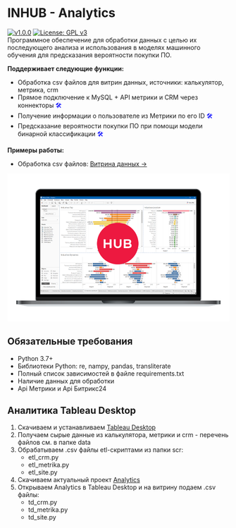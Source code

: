 # INHUB - Analytics

[![v1.0.0](https://img.shields.io/github/manifest-json/v/chegevarae/inhub?filename=extension%2Fmanifest.json)](https://img.shields.io/github/manifest-json/v/chegevarae/inhub?filename=extension%2Fmanifest.json) [![License: GPL v3](https://img.shields.io/badge/License-GPLv3-blue.svg)](https://www.gnu.org/licenses/gpl-3.0)  
Программное обеспечение для обработки данных с целью их последующего анализа и использования в моделях машинного обучения для предсказания вероятности покупки ПО.  

**Поддерживает следующие функции:**  
- Обработка csv файлов для витрин данных, источники: калькулятор, метрика, crm  
- Прямое подключение к MySQL + API метрики и CRM через коннекторы <span style="color:blue">🛠</span>  
- Получение информации о пользователе из Метрики по его ID <span style="color:blue">🛠</span>  
- Предсказание вероятности покупки ПО при помощи модели бинарной классификации <span style="color:blue">🛠</span>  

**Примеры работы:**  
- Обработка csv файлов: [Витрина данных →](https://public.tableau.com/profile/chegevara#!/vizhome/Analytics_16164172063330/Industies-Dashboard)  

[![mockup](images/mockup.png)](images/mockup.png)  

## Обязательные требования

- Python 3.7+  
- Библиотеки Python: re, nampy, pandas, transliterate  
- Полный список зависимостей в файле requirements.txt  
- Наличие данных для обработки  
- Api Метрики и Api Битрикс24  

## Аналитика Tableau Desktop

1. Скачиваем и устанавливаем [Tableau Desktop](https://www.tableau.com/products/desktop/download)  
2. Получаем сырые данные из калькулятора, метрики и crm - перечень файлов см. в папке data  
3. Обрабатываем .csv файлы etl-скриптами из папки scr:  
    - etl_crm.py  
    - etl_metrika.py  
    - etl_site.py  
4. Скачиваем актуальный проект [Analytics](https://public.tableau.com/profile/chegevara#!/vizhome/Analytics_16164172063330/Industies-Dashboard)  
5. Открываем Analytics в Tableau Desktop и на витрину подаем .csv файлы:
    - td_crm.py  
    - td_metrika.py  
    - td_site.py  
